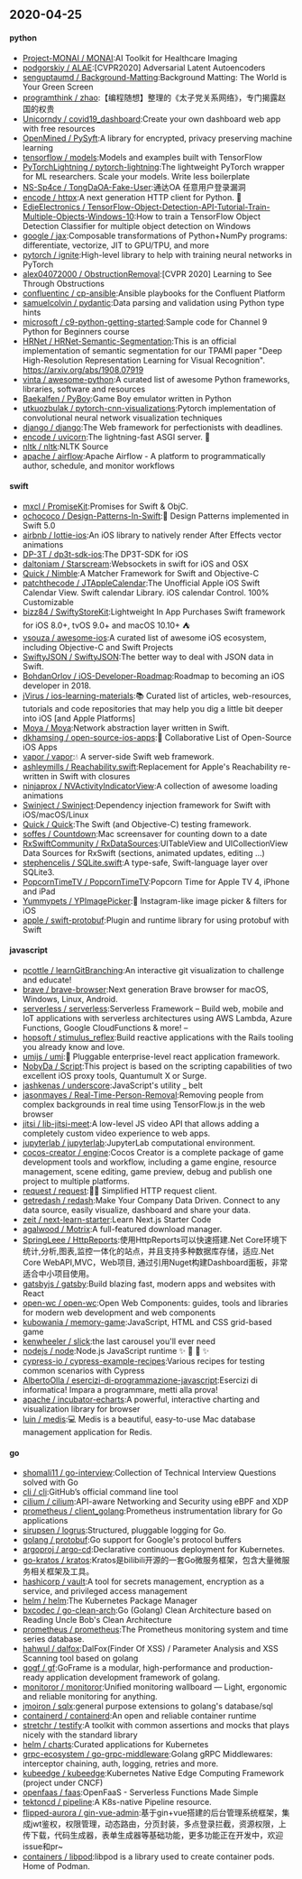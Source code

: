 ## 2020-04-25

#### python
* [Project-MONAI / MONAI](https://github.com/Project-MONAI/MONAI):AI Toolkit for Healthcare Imaging
* [podgorskiy / ALAE](https://github.com/podgorskiy/ALAE):[CVPR2020] Adversarial Latent Autoencoders
* [senguptaumd / Background-Matting](https://github.com/senguptaumd/Background-Matting):Background Matting: The World is Your Green Screen
* [programthink / zhao](https://github.com/programthink/zhao):【编程随想】整理的《太子党关系网络》，专门揭露赵国的权贵
* [Unicorndy / covid19_dashboard](https://github.com/Unicorndy/covid19_dashboard):Create your own dashboard web app with free resources
* [OpenMined / PySyft](https://github.com/OpenMined/PySyft):A library for encrypted, privacy preserving machine learning
* [tensorflow / models](https://github.com/tensorflow/models):Models and examples built with TensorFlow
* [PyTorchLightning / pytorch-lightning](https://github.com/PyTorchLightning/pytorch-lightning):The lightweight PyTorch wrapper for ML researchers. Scale your models. Write less boilerplate
* [NS-Sp4ce / TongDaOA-Fake-User](https://github.com/NS-Sp4ce/TongDaOA-Fake-User):通达OA 任意用户登录漏洞
* [encode / httpx](https://github.com/encode/httpx):A next generation HTTP client for Python.
🦋
* [EdjeElectronics / TensorFlow-Object-Detection-API-Tutorial-Train-Multiple-Objects-Windows-10](https://github.com/EdjeElectronics/TensorFlow-Object-Detection-API-Tutorial-Train-Multiple-Objects-Windows-10):How to train a TensorFlow Object Detection Classifier for multiple object detection on Windows
* [google / jax](https://github.com/google/jax):Composable transformations of Python+NumPy programs: differentiate, vectorize, JIT to GPU/TPU, and more
* [pytorch / ignite](https://github.com/pytorch/ignite):High-level library to help with training neural networks in PyTorch
* [alex04072000 / ObstructionRemoval](https://github.com/alex04072000/ObstructionRemoval):[CVPR 2020] Learning to See Through Obstructions
* [confluentinc / cp-ansible](https://github.com/confluentinc/cp-ansible):Ansible playbooks for the Confluent Platform
* [samuelcolvin / pydantic](https://github.com/samuelcolvin/pydantic):Data parsing and validation using Python type hints
* [microsoft / c9-python-getting-started](https://github.com/microsoft/c9-python-getting-started):Sample code for Channel 9 Python for Beginners course
* [HRNet / HRNet-Semantic-Segmentation](https://github.com/HRNet/HRNet-Semantic-Segmentation):This is an official implementation of semantic segmentation for our TPAMI paper "Deep High-Resolution Representation Learning for Visual Recognition". https://arxiv.org/abs/1908.07919
* [vinta / awesome-python](https://github.com/vinta/awesome-python):A curated list of awesome Python frameworks, libraries, software and resources
* [Baekalfen / PyBoy](https://github.com/Baekalfen/PyBoy):Game Boy emulator written in Python
* [utkuozbulak / pytorch-cnn-visualizations](https://github.com/utkuozbulak/pytorch-cnn-visualizations):Pytorch implementation of convolutional neural network visualization techniques
* [django / django](https://github.com/django/django):The Web framework for perfectionists with deadlines.
* [encode / uvicorn](https://github.com/encode/uvicorn):The lightning-fast ASGI server.
🦄
* [nltk / nltk](https://github.com/nltk/nltk):NLTK Source
* [apache / airflow](https://github.com/apache/airflow):Apache Airflow - A platform to programmatically author, schedule, and monitor workflows

#### swift
* [mxcl / PromiseKit](https://github.com/mxcl/PromiseKit):Promises for Swift & ObjC.
* [ochococo / Design-Patterns-In-Swift](https://github.com/ochococo/Design-Patterns-In-Swift):📖
Design Patterns implemented in Swift 5.0
* [airbnb / lottie-ios](https://github.com/airbnb/lottie-ios):An iOS library to natively render After Effects vector animations
* [DP-3T / dp3t-sdk-ios](https://github.com/DP-3T/dp3t-sdk-ios):The DP3T-SDK for iOS
* [daltoniam / Starscream](https://github.com/daltoniam/Starscream):Websockets in swift for iOS and OSX
* [Quick / Nimble](https://github.com/Quick/Nimble):A Matcher Framework for Swift and Objective-C
* [patchthecode / JTAppleCalendar](https://github.com/patchthecode/JTAppleCalendar):The Unofficial Apple iOS Swift Calendar View. Swift calendar Library. iOS calendar Control. 100% Customizable
* [bizz84 / SwiftyStoreKit](https://github.com/bizz84/SwiftyStoreKit):Lightweight In App Purchases Swift framework for iOS 8.0+, tvOS 9.0+ and macOS 10.10+
⛺
* [vsouza / awesome-ios](https://github.com/vsouza/awesome-ios):A curated list of awesome iOS ecosystem, including Objective-C and Swift Projects
* [SwiftyJSON / SwiftyJSON](https://github.com/SwiftyJSON/SwiftyJSON):The better way to deal with JSON data in Swift.
* [BohdanOrlov / iOS-Developer-Roadmap](https://github.com/BohdanOrlov/iOS-Developer-Roadmap):Roadmap to becoming an iOS developer in 2018.
* [jVirus / ios-learning-materials](https://github.com/jVirus/ios-learning-materials):📚
Curated list of articles, web-resources, tutorials and code repositories that may help you dig a little bit deeper into iOS [and Apple Platforms]
* [Moya / Moya](https://github.com/Moya/Moya):Network abstraction layer written in Swift.
* [dkhamsing / open-source-ios-apps](https://github.com/dkhamsing/open-source-ios-apps):📱
Collaborative List of Open-Source iOS Apps
* [vapor / vapor](https://github.com/vapor/vapor):💧
A server-side Swift web framework.
* [ashleymills / Reachability.swift](https://github.com/ashleymills/Reachability.swift):Replacement for Apple's Reachability re-written in Swift with closures
* [ninjaprox / NVActivityIndicatorView](https://github.com/ninjaprox/NVActivityIndicatorView):A collection of awesome loading animations
* [Swinject / Swinject](https://github.com/Swinject/Swinject):Dependency injection framework for Swift with iOS/macOS/Linux
* [Quick / Quick](https://github.com/Quick/Quick):The Swift (and Objective-C) testing framework.
* [soffes / Countdown](https://github.com/soffes/Countdown):Mac screensaver for counting down to a date
* [RxSwiftCommunity / RxDataSources](https://github.com/RxSwiftCommunity/RxDataSources):UITableView and UICollectionView Data Sources for RxSwift (sections, animated updates, editing ...)
* [stephencelis / SQLite.swift](https://github.com/stephencelis/SQLite.swift):A type-safe, Swift-language layer over SQLite3.
* [PopcornTimeTV / PopcornTimeTV](https://github.com/PopcornTimeTV/PopcornTimeTV):Popcorn Time for Apple TV 4, iPhone and iPad
* [Yummypets / YPImagePicker](https://github.com/Yummypets/YPImagePicker):📸
Instagram-like image picker & filters for iOS
* [apple / swift-protobuf](https://github.com/apple/swift-protobuf):Plugin and runtime library for using protobuf with Swift

#### javascript
* [pcottle / learnGitBranching](https://github.com/pcottle/learnGitBranching):An interactive git visualization to challenge and educate!
* [brave / brave-browser](https://github.com/brave/brave-browser):Next generation Brave browser for macOS, Windows, Linux, Android.
* [serverless / serverless](https://github.com/serverless/serverless):Serverless Framework – Build web, mobile and IoT applications with serverless architectures using AWS Lambda, Azure Functions, Google CloudFunctions & more! –
* [hopsoft / stimulus_reflex](https://github.com/hopsoft/stimulus_reflex):Build reactive applications with the Rails tooling you already know and love.
* [umijs / umi](https://github.com/umijs/umi):🌋
Pluggable enterprise-level react application framework.
* [NobyDa / Script](https://github.com/NobyDa/Script):This project is based on the scripting capabilities of two excellent iOS proxy tools, Quantumult X or Surge.
* [jashkenas / underscore](https://github.com/jashkenas/underscore):JavaScript's utility _ belt
* [jasonmayes / Real-Time-Person-Removal](https://github.com/jasonmayes/Real-Time-Person-Removal):Removing people from complex backgrounds in real time using TensorFlow.js in the web browser
* [jitsi / lib-jitsi-meet](https://github.com/jitsi/lib-jitsi-meet):A low-level JS video API that allows adding a completely custom video experience to web apps.
* [jupyterlab / jupyterlab](https://github.com/jupyterlab/jupyterlab):JupyterLab computational environment.
* [cocos-creator / engine](https://github.com/cocos-creator/engine):Cocos Creator is a complete package of game development tools and workflow, including a game engine, resource management, scene editing, game preview, debug and publish one project to multiple platforms.
* [request / request](https://github.com/request/request):🏊🏾 Simplified HTTP request client.
* [getredash / redash](https://github.com/getredash/redash):Make Your Company Data Driven. Connect to any data source, easily visualize, dashboard and share your data.
* [zeit / next-learn-starter](https://github.com/zeit/next-learn-starter):Learn Next.js Starter Code
* [agalwood / Motrix](https://github.com/agalwood/Motrix):A full-featured download manager.
* [SpringLeee / HttpReports](https://github.com/SpringLeee/HttpReports):使用HttpReports可以快速搭建.Net Core环境下统计,分析,图表,监控一体化的站点，并且支持多种数据库存储，适应.Net Core WebAPI,MVC，Web项目, 通过引用Nuget构建Dashboard面板，非常适合中小项目使用。
* [gatsbyjs / gatsby](https://github.com/gatsbyjs/gatsby):Build blazing fast, modern apps and websites with React
* [open-wc / open-wc](https://github.com/open-wc/open-wc):Open Web Components: guides, tools and libraries for modern web development and web components
* [kubowania / memory-game](https://github.com/kubowania/memory-game):JavaScript, HTML and CSS grid-based game
* [kenwheeler / slick](https://github.com/kenwheeler/slick):the last carousel you'll ever need
* [nodejs / node](https://github.com/nodejs/node):Node.js JavaScript runtime
✨
🐢
🚀
✨
* [cypress-io / cypress-example-recipes](https://github.com/cypress-io/cypress-example-recipes):Various recipes for testing common scenarios with Cypress
* [AlbertoOlla / esercizi-di-programmazione-javascript](https://github.com/AlbertoOlla/esercizi-di-programmazione-javascript):Esercizi di informatica! Impara a programmare, metti alla prova!
* [apache / incubator-echarts](https://github.com/apache/incubator-echarts):A powerful, interactive charting and visualization library for browser
* [luin / medis](https://github.com/luin/medis):💻
Medis is a beautiful, easy-to-use Mac database management application for Redis.

#### go
* [shomali11 / go-interview](https://github.com/shomali11/go-interview):Collection of Technical Interview Questions solved with Go
* [cli / cli](https://github.com/cli/cli):GitHub’s official command line tool
* [cilium / cilium](https://github.com/cilium/cilium):API-aware Networking and Security using eBPF and XDP
* [prometheus / client_golang](https://github.com/prometheus/client_golang):Prometheus instrumentation library for Go applications
* [sirupsen / logrus](https://github.com/sirupsen/logrus):Structured, pluggable logging for Go.
* [golang / protobuf](https://github.com/golang/protobuf):Go support for Google's protocol buffers
* [argoproj / argo-cd](https://github.com/argoproj/argo-cd):Declarative continuous deployment for Kubernetes.
* [go-kratos / kratos](https://github.com/go-kratos/kratos):Kratos是bilibili开源的一套Go微服务框架，包含大量微服务相关框架及工具。
* [hashicorp / vault](https://github.com/hashicorp/vault):A tool for secrets management, encryption as a service, and privileged access management
* [helm / helm](https://github.com/helm/helm):The Kubernetes Package Manager
* [bxcodec / go-clean-arch](https://github.com/bxcodec/go-clean-arch):Go (Golang) Clean Architecture based on Reading Uncle Bob's Clean Architecture
* [prometheus / prometheus](https://github.com/prometheus/prometheus):The Prometheus monitoring system and time series database.
* [hahwul / dalfox](https://github.com/hahwul/dalfox):DalFox(Finder Of XSS) / Parameter Analysis and XSS Scanning tool based on golang
* [gogf / gf](https://github.com/gogf/gf):GoFrame is a modular, high-performance and production-ready application development framework of golang.
* [monitoror / monitoror](https://github.com/monitoror/monitoror):Unified monitoring wallboard — Light, ergonomic and reliable monitoring for anything.
* [jmoiron / sqlx](https://github.com/jmoiron/sqlx):general purpose extensions to golang's database/sql
* [containerd / containerd](https://github.com/containerd/containerd):An open and reliable container runtime
* [stretchr / testify](https://github.com/stretchr/testify):A toolkit with common assertions and mocks that plays nicely with the standard library
* [helm / charts](https://github.com/helm/charts):Curated applications for Kubernetes
* [grpc-ecosystem / go-grpc-middleware](https://github.com/grpc-ecosystem/go-grpc-middleware):Golang gRPC Middlewares: interceptor chaining, auth, logging, retries and more.
* [kubeedge / kubeedge](https://github.com/kubeedge/kubeedge):Kubernetes Native Edge Computing Framework (project under CNCF)
* [openfaas / faas](https://github.com/openfaas/faas):OpenFaaS - Serverless Functions Made Simple
* [tektoncd / pipeline](https://github.com/tektoncd/pipeline):A K8s-native Pipeline resource.
* [flipped-aurora / gin-vue-admin](https://github.com/flipped-aurora/gin-vue-admin):基于gin+vue搭建的后台管理系统框架，集成jwt鉴权，权限管理，动态路由，分页封装，多点登录拦截，资源权限，上传下载，代码生成器，表单生成器等基础功能，更多功能正在开发中，欢迎issue和pr~
* [containers / libpod](https://github.com/containers/libpod):libpod is a library used to create container pods. Home of Podman.
